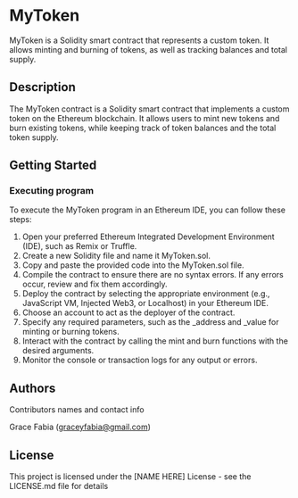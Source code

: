 # MyToken

MyToken is a Solidity smart contract that represents a custom token. It allows minting and burning of tokens, as well as tracking balances and total supply.

## Description

The MyToken contract is a Solidity smart contract that implements a custom token on the Ethereum blockchain. It allows users to mint new tokens and burn existing tokens, while keeping track of token balances and the total token supply.

## Getting Started

### Executing program

To execute the MyToken program in an Ethereum IDE, you can follow these steps:

1. Open your preferred Ethereum Integrated Development Environment (IDE), such as Remix or Truffle.
2. Create a new Solidity file and name it MyToken.sol.
3. Copy and paste the provided code into the MyToken.sol file.
4. Compile the contract to ensure there are no syntax errors. If any errors occur, review and fix them accordingly.
5. Deploy the contract by selecting the appropriate environment (e.g., JavaScript VM, Injected Web3, or Localhost) in your Ethereum IDE.
6. Choose an account to act as the deployer of the contract.
7. Specify any required parameters, such as the _address and _value for minting or burning tokens.
8. Interact with the contract by calling the mint and burn functions with the desired arguments.
9. Monitor the console or transaction logs for any output or errors.

## Authors

Contributors names and contact info

Grace Fabia
(graceyfabia@gmail.com)


## License

This project is licensed under the [NAME HERE] License - see the LICENSE.md file for details
   
